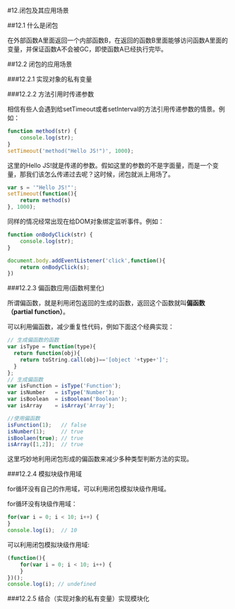 #12.闭包及其应用场景

##12.1 什么是闭包

在外部函数A里面返回一个内部函数B，在返回的函数B里面能够访问函数A里面的变量，并保证函数A不会被GC，即使函数A已经执行完毕。

##12.2 闭包的应用场景

###12.2.1 实现对象的私有变量

###12.2.2 方法引用时传递参数

相信有些人会遇到给setTimeout或者setInterval的方法引用传递参数的情景。例如：

```JavaScript
function method(str) {
	console.log(str);
}
setTimeout('method("Hello JS!")', 1000);
```

这里的Hello JS!就是传递的参数。假如这里的参数的不是字面量，而是一个变量，那我们该怎么传递过去呢？这时候，闭包就派上用场了。

```JavaScript
var s = '"Hello JS!"';
setTimeout(function(){
	return method(s)
}, 1000);
```

同样的情况经常出现在给DOM对象绑定监听事件。例如：

```JavaScript
function onBodyClick(str) {
	console.log(str);
}

document.body.addEventListener('click',function(){
	return onBodyClick(s);
})
```

###12.2.3 偏函数应用(函数柯里化)

所谓偏函数，就是利用闭包返回的生成的函数，返回这个函数就叫**偏函数（partial function）**。

可以利用偏函数，减少重复性代码，例如下面这个经典实现：

```JavaScript
// 生成偏函数的函数
var isType = function(type){
  return function(obj){
    return toString.call(obj)=='[object '+type+']';
  }
};
// 生成偏函数
var isFunction = isType('Function');
var isNumber   = isType('Number');
var isBoolean  = isBoolean('Boolean');
var isArray    = isArray('Array');

//使用偏函数
isFunction(1);   // false
isNumber(1);     // true
isBoolaen(true); // true
isArray([1,2]);  // true
```

这里巧妙地利用闭包形成的偏函数来减少多种类型判断方法的实现。

###12.2.4 模拟块级作用域

for循环没有自己的作用域，可以利用闭包模拟块级作用域。

for循环没有块级作用域：

```JavaScript
for(var i = 0; i < 10; i++) {
}
console.log(i);  // 10
```

可以利用闭包模拟块级作用域:

```JavaScript
(function(){
	for(var i = 0; i < 10; i++) {
	}
})();
console.log(i); // undefined
```

###12.2.5 结合（实现对象的私有变量）实现模块化